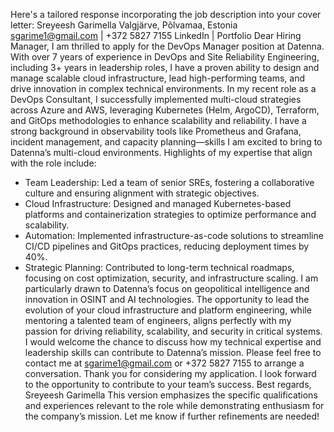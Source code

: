 Here's a tailored response incorporating the job description into your cover letter:
Sreyeesh Garimella
Valgjärve, Põlvamaa, Estonia
sgarime1@gmail.com | +372 5827 7155
LinkedIn | Portfolio
Dear Hiring Manager,
I am thrilled to apply for the DevOps Manager position at Datenna. With over 7 years of experience in DevOps and Site
Reliability Engineering, including 3+ years in leadership roles, I have a proven ability to design and manage scalable
cloud infrastructure, lead high-performing teams, and drive innovation in complex technical environments.
In my recent role as a DevOps Consultant, I successfully implemented multi-cloud strategies across Azure and AWS,
leveraging Kubernetes (Helm, ArgoCD), Terraform, and GitOps methodologies to enhance scalability and reliability. I
have a strong background in observability tools like Prometheus and Grafana, incident management, and capacity
planning—skills I am excited to bring to Datenna’s multi-cloud environments.
Highlights of my expertise that align with the role include:
- Team Leadership: Led a team of senior SREs, fostering a collaborative culture and ensuring alignment with strategic
objectives.
- Cloud Infrastructure: Designed and managed Kubernetes-based platforms and containerization strategies to optimize
performance and scalability.
- Automation: Implemented infrastructure-as-code solutions to streamline CI/CD pipelines and GitOps practices,
reducing deployment times by 40%.
- Strategic Planning: Contributed to long-term technical roadmaps, focusing on cost optimization, security, and
infrastructure scaling.
I am particularly drawn to Datenna’s focus on geopolitical intelligence and innovation in OSINT and AI technologies. The
opportunity to lead the evolution of your cloud infrastructure and platform engineering, while mentoring a talented team
of engineers, aligns perfectly with my passion for driving reliability, scalability, and security in critical systems.
I would welcome the chance to discuss how my technical expertise and leadership skills can contribute to Datenna’s
mission. Please feel free to contact me at sgarime1@gmail.com or +372 5827 7155 to arrange a conversation.
Thank you for considering my application. I look forward to the opportunity to contribute to your team’s success.
Best regards,
Sreyeesh Garimella
This version emphasizes the specific qualifications and experiences relevant to the role while demonstrating enthusiasm
for the company’s mission. Let me know if further refinements are needed!
